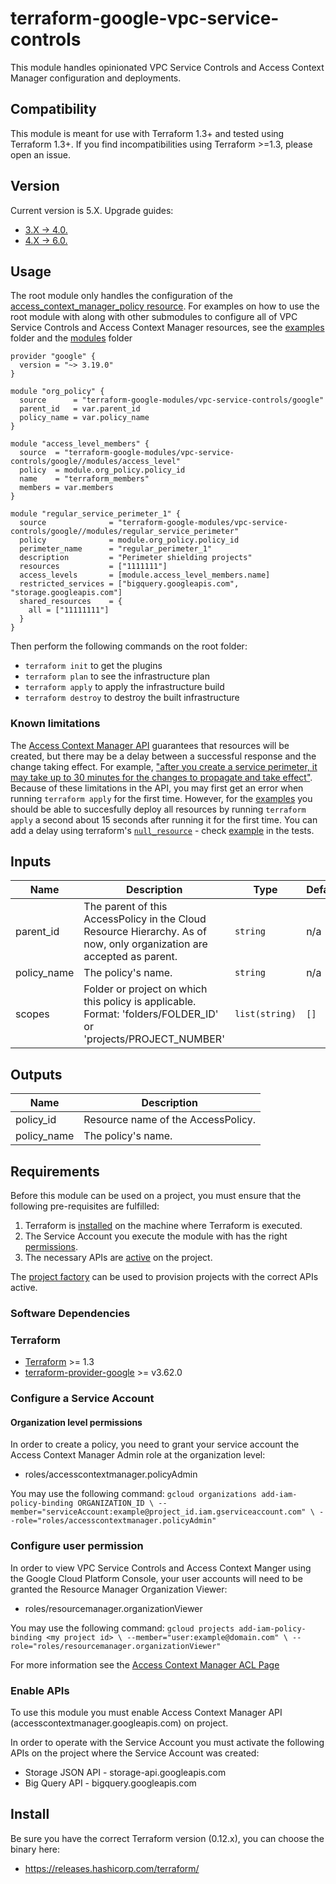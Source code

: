 # terraform-google-vpc-service-controls

This module handles opinionated VPC Service Controls and Access Context Manager configuration and deployments.

## Compatibility
This module is meant for use with Terraform 1.3+ and tested using Terraform 1.3+. If you find incompatibilities using Terraform >=1.3, please open an issue.

## Version

Current version is 5.X. Upgrade guides:

- [3.X -> 4.0.](/docs/upgrading_to_v4.0.md)
- [4.X -> 6.0.](/docs/upgrading_to_v6.0.md)

## Usage
The root module only handles the configuration of the [access_context_manager_policy resource](https://www.terraform.io/docs/providers/google/r/access_context_manager_access_policy.html). For examples on how to use the root module with along with other submodules to configure all of VPC Service Controls and Access Context Manager resources, see the [examples](./examples/) folder and the [modules](./modules/) folder

```hcl
provider "google" {
  version = "~> 3.19.0"
}

module "org_policy" {
  source      = "terraform-google-modules/vpc-service-controls/google"
  parent_id   = var.parent_id
  policy_name = var.policy_name
}

module "access_level_members" {
  source  = "terraform-google-modules/vpc-service-controls/google//modules/access_level"
  policy  = module.org_policy.policy_id
  name    = "terraform_members"
  members = var.members
}

module "regular_service_perimeter_1" {
  source              = "terraform-google-modules/vpc-service-controls/google//modules/regular_service_perimeter"
  policy              = module.org_policy.policy_id
  perimeter_name      = "regular_perimeter_1"
  description         = "Perimeter shielding projects"
  resources           = ["1111111"]
  access_levels       = [module.access_level_members.name]
  restricted_services = ["bigquery.googleapis.com", "storage.googleapis.com"]
  shared_resources    = {
    all = ["11111111"]
  }
}
```

Then perform the following commands on the root folder:

- `terraform init` to get the plugins
- `terraform plan` to see the infrastructure plan
- `terraform apply` to apply the infrastructure build
- `terraform destroy` to destroy the built infrastructure

### Known limitations

The [Access Context Manager API](https://cloud.google.com/access-context-manager/docs/) guarantees that resources will be created, but there may be a delay between a successful response and the change taking effect. For example, ["after you create a service perimeter, it may take up to 30 minutes for the changes to propagate and take effect"](https://cloud.google.com/vpc-service-controls/docs/create-service-perimeters).
Because of these limitations in the API, you may first get an error when running `terraform apply` for the first time. However, for the [examples](./examples/) you should be able to succesfully deploy all resources by running `terraform apply` a second about 15 seconds after running it for the first time.
You can add a delay using terraform's [`null_resource`](https://www.terraform.io/docs/providers/null/resource.html) - check [example](./examples/simple_example/main.tf) in the tests.

<!-- BEGINNING OF PRE-COMMIT-TERRAFORM DOCS HOOK -->
## Inputs

| Name | Description | Type | Default | Required |
|------|-------------|------|---------|:--------:|
| parent\_id | The parent of this AccessPolicy in the Cloud Resource Hierarchy. As of now, only organization are accepted as parent. | `string` | n/a | yes |
| policy\_name | The policy's name. | `string` | n/a | yes |
| scopes | Folder or project on which this policy is applicable. Format: 'folders/FOLDER\_ID' or 'projects/PROJECT\_NUMBER' | `list(string)` | `[]` | no |

## Outputs

| Name | Description |
|------|-------------|
| policy\_id | Resource name of the AccessPolicy. |
| policy\_name | The policy's name. |

<!-- END OF PRE-COMMIT-TERRAFORM DOCS HOOK -->

## Requirements

Before this module can be used on a project, you must ensure that the following pre-requisites are fulfilled:

1. Terraform is [installed](#software-dependencies) on the machine where Terraform is executed.
2. The Service Account you execute the module with has the right [permissions](#configure-a-service-account).
3. The necessary APIs are [active](#enable-apis) on the project.

The [project factory](https://github.com/terraform-google-modules/terraform-google-project-factory) can be used to provision projects with the correct APIs active.

### Software Dependencies
### Terraform
- [Terraform](https://www.terraform.io/downloads.html) >= 1.3
- [terraform-provider-google](https://github.com/terraform-providers/terraform-provider-google) >= v3.62.0

### Configure a Service Account

#### Organization level permissions
In order to create a policy, you need to grant your service account the Access Context Manager Admin role at the organization level:
- roles/accesscontextmanager.policyAdmin

You may use the following command:
`gcloud organizations add-iam-policy-binding ORGANIZATION_ID \
  --member="serviceAccount:example@project_id.iam.gserviceaccount.com" \
  --role="roles/accesscontextmanager.policyAdmin"`

### Configure user permission
In order to view VPC Service Controls and Access Context Manger using the Google Cloud Platform Console, your user accounts will need to be granted the Resource Manager Organization Viewer:
- roles/resourcemanager.organizationViewer

You may use the following command:
`gcloud projects add-iam-policy-binding <my project id> \
  --member="user:example@domain.com" \
  --role="roles/resourcemanager.organizationViewer"`

For more information see the [Access Context Manager ACL Page](https://cloud.google.com/access-context-manager/docs/access-control)


### Enable APIs
To use this module you must enable Access Context Manager API (accesscontextmanager.googleapis.com) on project.

In order to operate with the Service Account you must activate the following APIs on the project where the Service Account was created:

- Storage JSON API - storage-api.googleapis.com
- Big Query API - bigquery.googleapis.com

## Install

Be sure you have the correct Terraform version (0.12.x), you can choose the binary here:
- https://releases.hashicorp.com/terraform/
